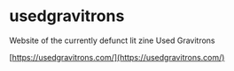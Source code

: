 # usedgravitrons
Website of the currently defunct lit zine Used Gravitrons

[https://usedgravitrons.com/](https://usedgravitrons.com/)
